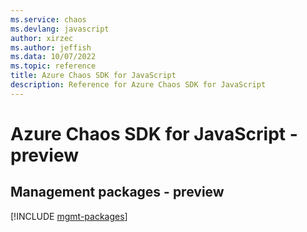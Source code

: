 ```yaml
---
ms.service: chaos
ms.devlang: javascript
author: xirzec
ms.author: jeffish
ms.data: 10/07/2022
ms.topic: reference
title: Azure Chaos SDK for JavaScript
description: Reference for Azure Chaos SDK for JavaScript
---
```

# Azure Chaos SDK for JavaScript - preview

## Management packages - preview
[!INCLUDE [mgmt-packages](chaos-mgmt-index.md)]